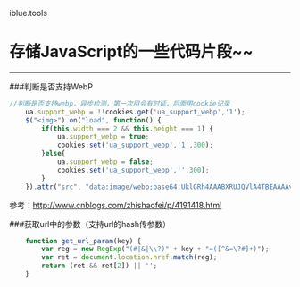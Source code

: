 iblue.tools
# 存储JavaScript的一些代码片段~~
------------------------


###判断是否支持WebP


```javascript
//判断是否支持webp，异步检测，第一次用会有时延，后面用cookie记录
	ua.support_webp = !!cookies.get('ua_support_webp','1');
	$("<img>").on("load", function() {
        if(this.width === 2 && this.height === 1) {
            ua.support_webp = true;
            cookies.set('ua_support_webp','1',300);
        }else{
            ua.support_webp = false;
            cookies.set('ua_support_webp','',300);
        }
    }).attr("src", "data:image/webp;base64,UklGRh4AAABXRUJQVlA4TBEAAAAvAQAAAAfQ//73v/+BiOh/AAA=");
```
参考：http://www.cnblogs.com/zhishaofei/p/4191418.html

###获取url中的参数（支持url的hash传参数）

```javascript
	function get_url_param(key) {
	    var reg = new RegExp("(#|&|\\?)" + key + "=([^&=\?#]+)");
	    var ret = document.location.href.match(reg);
	    return (ret && ret[2]) || '';
	}
```




























